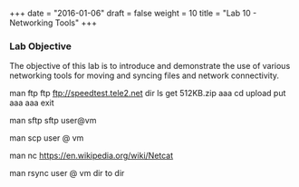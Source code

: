 +++
date = "2016-01-06"
draft = false
weight = 10
title = "Lab 10 - Networking Tools"
+++

### Lab Objective

The objective of this lab is to introduce and demonstrate the use of various networking tools for moving and syncing files and network connectivity. 

man ftp
ftp ftp://speedtest.tele2.net
dir
ls
get 512KB.zip aaa
cd upload
put aaa aaa
exit

man sftp
sftp user@vm

man scp
user @ vm

man nc
https://en.wikipedia.org/wiki/Netcat


man rsync
user @ vm
dir to dir
